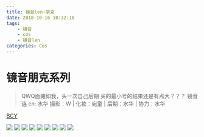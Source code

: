 ```yaml
---
title: 镜音len-朋克
date: 2018-10-16 10:32:18
tags: 
    - 镜音
    - cos
    - 镜音len
categories: Cos
---
```

# 镜音朋克系列
> QWQ面瘫如我，头一次自己后期 买的最小号的结果还是有点大？？？
镜音连 cn: 水华
摄影：W | 化妆：宛童 | 后期：水华 | 协力：水华

[BCY](https://bcy.net/item/detail/6479650501859237646)

![](https://img-bcy-qn.pstatp.com/coser/75358/post/c0c26/f56846b0b6bf11e78be2bdad5bd1d03e.jpg/w650)
![](https://img-bcy-qn.pstatp.com/coser/75358/post/c0c26/ee3774b0b6bf11e78be2bdad5bd1d03e.jpg/w650)
![](https://img-bcy-qn.pstatp.com/coser/75358/post/c0c26/096bb840b6c011e78be2bdad5bd1d03e.jpg/w650)
![](https://img-bcy-qn.pstatp.com/coser/75358/post/c0c26/096bb840b6c011e78be2bdad5bd1d03e.jpg/w650)
![](https://img-bcy-qn.pstatp.com/coser/75358/post/c0c26/0328c8b0b6c011e78be2bdad5bd1d03e.jpg/w650)
![](https://img-bcy-qn.pstatp.com/coser/75358/post/c0c26/f9620990b6bf11e78be2bdad5bd1d03e.jpg/w650)
![](https://img-bcy-qn.pstatp.com/coser/75358/post/c0c26/fc4ddee0b6bf11e78be2bdad5bd1d03e.jpg/w650)
![](https://img-bcy-qn.pstatp.com/coser/75358/post/c0c26/ff78e010b6bf11e78be2bdad5bd1d03e.jpg/w650)
![](https://img-bcy-qn.pstatp.com/coser/75358/post/c0c26/0651a700b6c011e78be2bdad5bd1d03e.jpg/w650)

